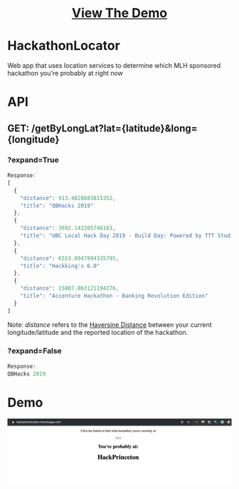 <h1 align="center"><a href="https://hackathonlocator.herokuapp.com">View The Demo</a></h1>

# HackathonLocator
Web app that uses location services to determine which MLH sponsored hackathon you're probably at right now

# API

## GET: /getByLongLat?lat={latitude}&long={longitude}

### ?expand=True

```javascript
Response:
[
  {
    "distance": 913.4828683815352, 
    "title": "QBHacks 2019"
  }, 
  {
    "distance": 3692.142205746163, 
    "title": "UBC Local Hack Day 2019 - Build Day: Powered by TTT Studios"
  }, 
  {
    "distance": 6553.8947994335795, 
    "title": "Hackking's 6.0"
  }, 
  {
    "distance": 15807.863121194276, 
    "title": "Accenture Hackathon - Banking Revolution Edition"
  }
]
```

Note: *distance* refers to the [Haversine Distance](https://en.wikipedia.org/wiki/Haversine_formula) between your current longitude/latitude and the reported location of the hackathon.

### ?expand=False

```javascript
Response:
QBHacks 2019
```

# Demo

<p align="center">
<img src ="static/demo.png">
</p>